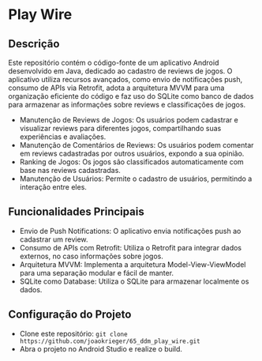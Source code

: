 # Play Wire
## Descrição
Este repositório contém o código-fonte de um aplicativo Android desenvolvido em Java, dedicado ao cadastro de reviews de jogos. O aplicativo utiliza recursos avançados, como envio de notificações push, consumo de APIs via Retrofit, adota a arquitetura MVVM para uma organização eficiente do código e faz uso do SQLite como banco de dados para armazenar as informações sobre reviews e classificações de jogos.
- Manutenção de Reviews de Jogos: Os usuários podem cadastrar e visualizar reviews para diferentes jogos, compartilhando suas experiências e avaliações.
- Manutenção de Comentários de Reviews: Os usuários podem comentar em reviews cadastradas por outros usuários, expondo a sua opinião.
- Ranking de Jogos: Os jogos são classificados automaticamente com base nas reviews cadastradas.
- Manutenção de Usuários: Permite o cadastro de usuários, permitindo a interação entre eles.
## Funcionalidades Principais
- Envio de Push Notifications: O aplicativo envia notificações push ao cadastrar um review.
- Consumo de APIs com Retrofit: Utiliza o Retrofit para integrar dados externos, no caso informações sobre jogos.
- Arquitetura MVVM: Implementa a arquitetura Model-View-ViewModel para uma separação modular e fácil de manter.
- SQLite como Database: Utiliza o SQLite para armazenar localmente os dados.
## Configuração do Projeto
- Clone este repositório:
  ``git clone https://github.com/joaokrieger/65_ddm_play_wire.git``
- Abra o projeto no Android Studio e realize o build.

